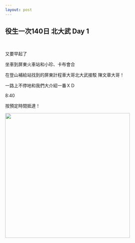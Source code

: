 ```yaml
---
layout: post
---
```


役生一次140日 北大武 Day 1
---

<br>


又要早起了

坐車到屏東火車站和小珍、卡布會合

在登山補給站找到的屏東計程車大哥北大武接駁 陳文章大哥！


一路上不停地和我們大介紹一番ＸＤ


8:40

按預定時間抵達！

<img src="{{site.url}}/img/2015-02-14/gp1.png" height="400px">




<br>
